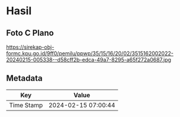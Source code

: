 # Hasil

## Foto C Plano

https://sirekap-obj-formc.kpu.go.id/9ff0/pemilu/ppwp/35/15/16/20/02/3515162002022-20240215-005338--d58cff2b-edca-49a7-8295-a65f272a0687.jpg


## Metadata

| Key        | Value               |
| ---------- | ------------------- |
| Time Stamp | 2024-02-15 07:00:44 |



